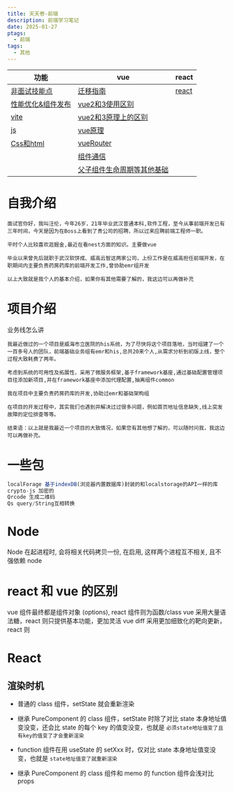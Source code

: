 ```yaml
---
title: 天天卷-前端
description: 前端学习笔记
date: 2025-01-27
ptags:
  - 前端
tags:
  - 其他
---
```


| 功能                              | vue                                      | react             |
| ------------------------------- | ---------------------------------------- | ----------------- |
| [非面试技能点](非面试技能点.md)             | [迁移指南](面试/vue/迁移指南.md)                   | [react](react.md) |
| [性能优化&组件发布](面试/其他/性能优化&组件发布.md) | [vue2和3使用区别](面试/vue/vue2和3使用区别.md)       |                   |
| [vite](面试/vite.md)              | [vue2和3原理上的区别](面试/vue/vue2和3原理上的区别.md)   |                   |
| [js](面试/js.md)                  | [vue原理](面试/vue/vue原理.md)                 |                   |
| [Css和html](面试/Css和html.md)      | [vueRouter](面试/vue/vueRouter.md)         |                   |
|                                 | [组件通信](面试/vue/组件通信.md)                   |                   |
|                                 | [父子组件生命周期等其他基础](面试/vue/父子组件生命周期等其他基础.md) |                   |
# 自我介绍

```
面试官你好，我叫汪伦，今年26岁，21年毕业武汉普通本科,软件工程，至今从事前端开发已有三年时间，今天是因为在Boss上看到了贵公司的招聘，所以过来应聘前端工程师一职。
​
平时个人比较喜欢逛掘金,最近在看nest方面的知识。主要做vue
​
毕业以来曾先后就职于武汉软饼成、威高云智这两家公司，上份工作是在威高担任前端开发，在职期间内主要负责药房药库的前端开发工作,曾协助emr组开发
​
以上大致就是我个人的基本介绍，如果你有其他需要了解的，我这边可以再做补充
```

# 项目介绍

业务线怎么讲

```
我最近做过的一个项目是威海市立医院的his系统，为了尽快将这个项目落地，当时组建了一个一百多号人的团队，前端基础业务组有emr和his,总共20来个人,从需求分析到初版上线，整个过程大致耗费了两年。
​
考虑到系统的可用性及拓展性，采用了微服务框架,基于framework基座,通过基础配置管理项目往添加新项目,并在framework基座中添加代理配置,抽离组件common
​
我在项目中主要负责药房药库的开发,协助过emr和基础架构组
​
在项目的开发过程中，其实我们也遇到并解决过过很多问题，例如首页地址信息缺失,线上突发故障的定位排查等等。
​
结束语：以上就是我最近一个项目的大致情况，如果您有其他想了解的，可以随时问我，我这边可以再做补充。
```

# 一些包
```js
localForage 基于indexDB(浏览器内置数据库)封装的和localstorage的API一样的库
crypto-js 加密的
Qrcode 生成二维码
Qs query/String互相转换
```

# Node
Node 在起进程时, 会将相关代码拷贝一份, 在启用, 这样两个进程互不相关, 且不强依赖 node

# react 和 vue 的区别

vue 组件最终都是组件对象 (options), react 组件则为函数/class
vue 采用大量语法糖，react 则只提供基本功能，更加灵活
vue diff 采用更加细致化的靶向更新，react 则



# React

## 渲染时机

- 普通的 class 组件，setState 就会重新渲染

- 继承 PureComponent 的 class 组件，setState 时除了对比 state 本身地址值变没变，还会比 state 的每个 key 的值变没变，也就是
  `必须state地址值变了且有key的值变了才会重新渲染`

- function 组件在用 useState 的 setXxx 时，仅对比 state 本身地址值变没变，也就是 `state地址值变了就重新渲染`

- 继承 PureComponent 的 class 组件和 memo 的 function 组件会浅对比 props





